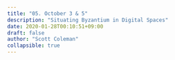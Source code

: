 ```yaml
---
title: "05. October 3 & 5"
description: "Situating Byzantium in Digital Spaces"
date: 2020-01-28T00:10:51+09:00
draft: false
author: "Scott Coleman"
collapsible: true
---
```


